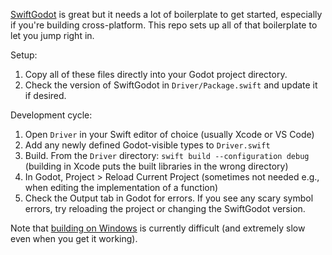 [SwiftGodot][] is great but it needs a lot of boilerplate to get started, especially if you're building cross-platform.
This repo sets up all of that boilerplate to let you jump right in.

[SwiftGodot]: https://github.com/migueldeicaza/SwiftGodot

Setup:

1. Copy all of these files directly into your Godot project directory.
2. Check the version of SwiftGodot in `Driver/Package.swift` and update it if desired.

Development cycle:

1. Open `Driver` in your Swift editor of choice (usually Xcode or VS Code)
2. Add any newly defined Godot-visible types to `Driver.swift`
3. Build.
   From the `Driver` directory: `swift build --configuration debug` (building in Xcode puts the built libraries in the wrong directory)
4. In Godot, Project > Reload Current Project (sometimes not needed e.g., when editing the implementation of a function)
5. Check the Output tab in Godot for errors.
   If you see any scary symbol errors, try reloading the project or changing the SwiftGodot version.

Note that [building on Windows][win] is currently difficult (and extremely slow even when you get it working).

[win]: https://github.com/migueldeicaza/SwiftGodot/issues/299